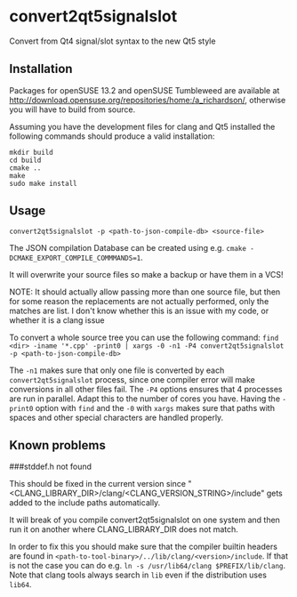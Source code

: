 convert2qt5signalslot
=====================

Convert from Qt4 signal/slot syntax to the new Qt5 style


Installation
------------

Packages for openSUSE 13.2 and openSUSE Tumbleweed are available at http://download.opensuse.org/repositories/home:/a_richardson/, otherwise you will have to build from source.

Assuming you have the development files for clang and Qt5 installed the following commands should produce a valid installation:
```
mkdir build
cd build
cmake ..
make
sudo make install
```

Usage
-----


`convert2qt5signalslot -p <path-to-json-compile-db> <source-file>`

The JSON compilation Database can be created using e.g. `cmake -DCMAKE_EXPORT_COMPILE_COMMMANDS=1`.

It will overwrite your source files so make a backup or have them in a VCS!

NOTE: It should actually allow passing more than one source file, but then for some reason the replacements are not actually performed, only the matches are list.
I don't know whether this is an issue with my code, or whether it is a clang issue

To convert a whole source tree you can use the following command:
`find <dir> -iname '*.cpp' -print0 | xargs -0 -n1 -P4 convert2qt5signalslot -p <path-to-json-compile-db>`

The `-n1` makes sure that only one file is converted by each `convert2qt5signalslot` process, since one compiler error will make conversions in all other files fail.
The `-P4` options ensures that 4 processes are run in parallel. Adapt this to the number of cores you have.
Having the `-print0` option with `find` and the `-0` with `xargs` makes sure that paths with spaces and other special characters are handled properly.


Known problems
------------

###stddef.h not found

This should be fixed in the current version since "<CLANG_LIBRARY_DIR>/clang/<CLANG_VERSION_STRING>/include" gets added to the include paths automatically.

It will break of you compile convert2qt5signalslot on one system and then run it on another where CLANG_LIBRARY_DIR does not match.

In order to fix this you should make sure that the compiler builtin headers are found in `<path-to-tool-binary>/../lib/clang/<version>/include`.
If that is not the case you can do e.g. `ln -s /usr/lib64/clang $PREFIX/lib/clang`. Note that clang tools always search in `lib` even if the
distribution uses `lib64`.

